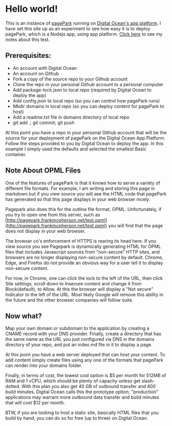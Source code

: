 # Hello world!

This is an instance of [pagePark](https://github.com/scripting/pagePark) running on [Digital Ocean's app platform](https://www.digitalocean.com/products/app-platform/). I have set this site up as an experiment to see how easy it is to deploy pagePark, which is a Nodejs app, using app platform. [Click here](http://my.this.how/frankm/myTechProjects.opml#1626449093000) to see my notes about this test.

## Prerequisites:

- An account with Digital Ocean
- An account on Github
- Fork a copy of the source repo to your Github account
- Clone the repo in your personal Github account to a personal computer
- Add package-lock.json to local repo (required by Digital Ocean to deploy the app)
- Add config.json to local repo (so you can control how pagePark runs)
- Mkdir domains in local repo (so you can deploy content for pagePark to host)
- Add a readme.txt file in domains directory of local repo
- git add .; git commit; git push

At this point you have a repo in your personal Github account that will be the source for your deployment of pagePark on the Digital Ocean
App Platform. Follow the steps provided to you by Digital Ocean to deploy the app. In this example I simply used the defaults and 
selected the smallest Basic container.

## Note About OPML Files

One of the features of pagePark is that it knows how to serve a variety of different file formats. For example, I am writing and storing this page in markdown but if you view source you will see the HTML code that pagePark has generated so that this page displays in your web browser nicely.

Pagepark also does this for the outline file format, OPML. Unfortunately, if you try to open one from this server, such as [http://pagepark.frankmcpherson.net/test.opml](http://pagepark.frankmcpherson.net/test.opml) you will find that the page does not display in your web browser.

The browser co's enforcement of HTTPS is rearing its head here.  If you view source you see Pagepark is dynamically generating HTML for OPML files that includes Javascript sources from "non-secure" HTTP sites, and browsers are no longer displaying non-secure content by default. Chrome, Edge, and Firefox do not provide an obvious way for a user tell it to display non-secure content. 

For now, in Chrome, one can click the lock to the left of the URL, then click Site settings, scroll down to Insecure content and change it from Block(default), to Allow. At this the browser will display a "Not secure" Indicator to the left of the URL. Most likely Google will remove this ability in the future and the other browser companies will follow suite.

## Now what?

Map your own domain or subdomain to the application by creating a CNAME record with your DNS provider. Finally, create a directory that has the same name as the URL you just configured via DNS in the domains directory of your repo, and put an index.md file in it to display a page.

At this point you have a web server deployed that can host your content. To add content simply create files using any one of the formats that pagePark can render into your domains folder. 

Finally, in terms of cost, the lowest cost option is $5 per month for 512MB of RAM and 1 vCPU, which should be plenty of capacity unless get slash-dotted. With this plan you also get 40 GB of outbound transfer and 400 build minutes. Digital Ocean calls this the prototype option, "production" applications may warrant more outbound data transfer and build minutes that will cost $12 per month. 

BTW, if you are looking to host a static site, basically HTML files that you build by hand, you can do so for free (up to three) on Digital Ocean.